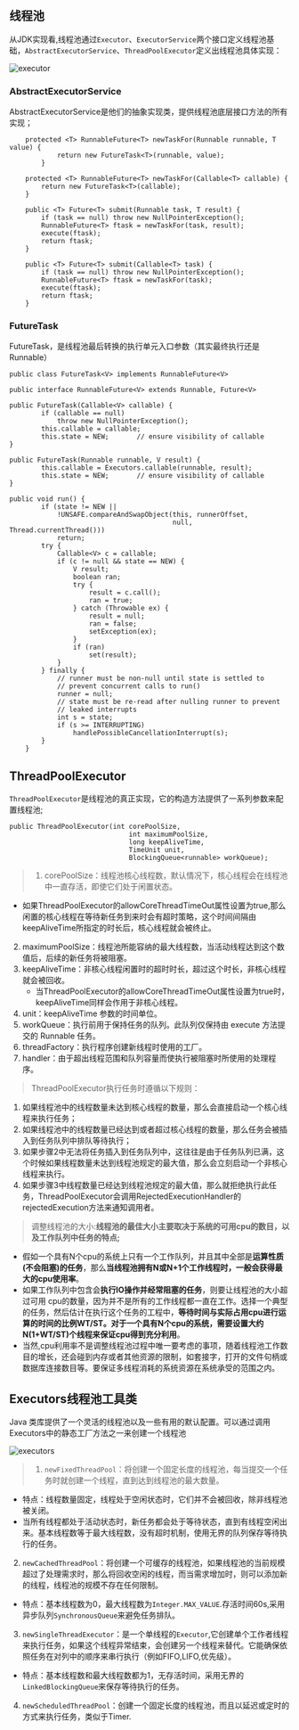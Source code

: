## 线程池

从JDK实现看,线程池通过`Executor`、`ExecutorService`两个接口定义线程池基础，`AbstractExecutorService`、`ThreadPoolExecutor`定义出线程池具体实现：

![executor](/images/Executor.png)

### AbstractExecutorService
AbstractExecutorService是他们的抽象实现类，提供线程池底层接口方法的所有实现；

```
	protected <T> RunnableFuture<T> newTaskFor(Runnable runnable, T value) {
	        return new FutureTask<T>(runnable, value);
	    }

    protected <T> RunnableFuture<T> newTaskFor(Callable<T> callable) {
        return new FutureTask<T>(callable);
    }

    public <T> Future<T> submit(Runnable task, T result) {
        if (task == null) throw new NullPointerException();
        RunnableFuture<T> ftask = newTaskFor(task, result);
        execute(ftask);
        return ftask;
    }

    public <T> Future<T> submit(Callable<T> task) {
        if (task == null) throw new NullPointerException();
        RunnableFuture<T> ftask = newTaskFor(task);
        execute(ftask);
        return ftask;
    }
```

### FutureTask

FutureTask，是线程池最后转换的执行单元入口参数（其实最终执行还是Runnable）

```
public class FutureTask<V> implements RunnableFuture<V>

public interface RunnableFuture<V> extends Runnable, Future<V>
```
```
public FutureTask(Callable<V> callable) {
        if (callable == null)
            throw new NullPointerException();
        this.callable = callable;
        this.state = NEW;       // ensure visibility of callable
}

public FutureTask(Runnable runnable, V result) {
        this.callable = Executors.callable(runnable, result);
        this.state = NEW;       // ensure visibility of callable
}

public void run() {
        if (state != NEW ||
            !UNSAFE.compareAndSwapObject(this, runnerOffset,
                                         null, Thread.currentThread()))
            return;
        try {
            Callable<V> c = callable;
            if (c != null && state == NEW) {
                V result;
                boolean ran;
                try {
                    result = c.call();
                    ran = true;
                } catch (Throwable ex) {
                    result = null;
                    ran = false;
                    setException(ex);
                }
                if (ran)
                    set(result);
            }
        } finally {
            // runner must be non-null until state is settled to
            // prevent concurrent calls to run()
            runner = null;
            // state must be re-read after nulling runner to prevent
            // leaked interrupts
            int s = state;
            if (s >= INTERRUPTING)
                handlePossibleCancellationInterrupt(s);
        }
    }
```

## ThreadPoolExecutor

`ThreadPoolExecutor`是线程池的真正实现，它的构造方法提供了一系列参数来配置线程池;

```
public ThreadPoolExecutor(int corePoolSize,
                              int maximumPoolSize,
                              long keepAliveTime,
                              TimeUnit unit,
                              BlockingQueue<runnable> workQueue);
```

>1. corePoolSize：线程池核心线程数，默认情况下，核心线程会在线程池中一直存活，即使它们处于闲置状态。
   * 如果ThreadPoolExecutor的allowCoreThreadTimeOut属性设置为true,那么闲置的核心线程在等待新任务到来时会有超时策略，这个时间间隔由keepAliveTime所指定的时长后，核心线程就会被终止。
2. maximumPoolSize：线程池所能容纳的最大线程数，当活动线程达到这个数值后，后续的新任务将被阻塞。
3. keepAliveTime：非核心线程闲置时的超时时长，超过这个时长，非核心线程就会被回收。
   * 当ThreadPoolExecutor的allowCoreThreadTimeOut属性设置为true时，keepAliveTime同样会作用于非核心线程。
4. unit：keepAliveTime 参数的时间单位。
5. workQueue：执行前用于保持任务的队列。此队列仅保持由 execute 方法提交的 Runnable 任务。
6. threadFactory：执行程序创建新线程时使用的工厂。
7. handler：由于超出线程范围和队列容量而使执行被阻塞时所使用的处理程序。

>ThreadPoolExecutor执行任务时遵循以下规则：
  1. 如果线程池中的线程数量未达到核心线程的数量，那么会直接启动一个核心线程来执行任务； 
  2. 如果线程池中的线程数量已经达到或者超过核心线程的数量，那么任务会被插入到任务队列中排队等待执行； 
  3. 如果步骤2中无法将任务插入到任务队列中，这往往是由于任务队列已满，这个时候如果线程数量未达到线程池规定的最大值，那么会立刻启动一个非核心线程来执行。 
  4. 如果步骤3中线程数量已经达到线程池规定的最大值，那么就拒绝执行此任务，ThreadPoolExecutor会调用RejectedExecutionHandler的rejectedExecution方法来通知调用者。

>调整线程池的大小:**线程池的最佳大小主要取决于系统的可用cpu的数目，以及工作队列中任务的特点;**
* 假如一个具有N个cpu的系统上只有一个工作队列，并且其中全部是**运算性质(不会阻塞)的任务**，那么**当线程池拥有N或N+1个工作线程时，一般会获得最大的cpu使用率**。
* 如果工作队列中包含会**执行IO操作并经常阻塞的任务**，则要让线程池的大小超过可用 cpu的数量，因为并不是所有的工作线程都一直在工作。选择一个典型的任务，然后估计在执行这个任务的工程中，**等待时间与实际占用cpu进行运算的时间的比例WT/ST。对于一个具有N个cpu的系统，需要设置大约N(1+WT/ST)个线程来保证cpu得到充分利用**。
* 当然,cpu利用率不是调整线程池过程中唯一要考虑的事项，随着线程池工作数目的增长，还会碰到内存或者其他资源的限制，如套接字，打开的文件句柄或数据库连接数目等。要保证多线程消耗的系统资源在系统承受的范围之内。	

## Executors线程池工具类

Java 类库提供了一个灵活的线程池以及一些有用的默认配置。可以通过调用Executors中的静态工厂方法之一来创建一个线程池

![executors](/images/executors.png)

>1. `newFixedThreadPool`：将创建一个固定长度的线程池，每当提交一个任务时就创建一个线程，直到达到线程池的最大数量。
  * 特点：线程数量固定，线程处于空闲状态时，它们并不会被回收，除非线程池被关闭。
  * 当所有线程都处于活动状态时，新任务都会处于等待状态，直到有线程空闲出来。基本线程数等于最大线程数，没有超时机制，使用无界的队列保存等待执行的任务。
2. `newCachedThreadPool`：将创建一个可缓存的线程池，如果线程池的当前规模超过了处理需求时，那么将回收空闲的线程，而当需求增加时，则可以添加新的线程，线程池的规模不存在任何限制。
  * 特点：基本线程数为0，最大线程数为`Integer.MAX_VALUE`.存活时间60s,采用异步队列`SynchronousQueue`来避免任务排队。
3. `newSingleThreadExecutor`：是一个单线程的`Executor`,它创建单个工作者线程来执行任务，如果这个线程异常结束，会创建另一个线程来替代。它能确保依照任务在对列中的顺序来串行执行（例如FIFO,LIFO,优先级）。
  * 特点：基本线程数和最大线程数都为1，无存活时间，采用无界的`LinkedBlockingQueue`来保存等待执行的任务。
4. `newScheduledThreadPool`：创建一个固定长度的线程池，而且以延迟或定时的方式来执行任务，类似于Timer.
